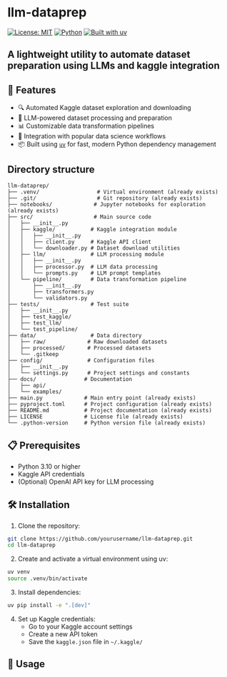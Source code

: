 # llm-dataprep


[![License: MIT](https://img.shields.io/badge/License-MIT-blue.svg)](LICENSE)
[![Python](https://img.shields.io/badge/Python-3.10+-blue.svg)](https://www.python.org/)
[![Built with uv](https://img.shields.io/badge/Built%20with-uv-%23f7df1e)](https://github.com/astral-sh/uv)

A lightweight utility to automate dataset preparation using LLMs and kaggle integration
---

## 🚀 Features
- 🔍 Automated Kaggle dataset exploration and downloading
- 🤖 LLM-powered dataset processing and preparation
- 📊 Customizable data transformation pipelines
- 🔄 Integration with popular data science workflows
- 📦 Built using [`uv`](https://github.com/astral-sh/uv) for fast, modern Python dependency management

## Directory structure

```
llm-dataprep/
├── .venv/                  # Virtual environment (already exists)
├── .git/                   # Git repository (already exists)
├── notebooks/             # Jupyter notebooks for exploration (already exists)
├── src/                   # Main source code
│   ├── __init__.py
│   ├── kaggle/           # Kaggle integration module
│   │   ├── __init__.py
│   │   ├── client.py     # Kaggle API client
│   │   └── downloader.py # Dataset download utilities
│   ├── llm/              # LLM processing module
│   │   ├── __init__.py
│   │   ├── processor.py  # LLM data processing
│   │   └── prompts.py    # LLM prompt templates
│   └── pipeline/         # Data transformation pipeline
│       ├── __init__.py
│       ├── transformers.py
│       └── validators.py
├── tests/                # Test suite
│   ├── __init__.py
│   ├── test_kaggle/
│   ├── test_llm/
│   └── test_pipeline/
├── data/                 # Data directory
│   ├── raw/             # Raw downloaded datasets
│   ├── processed/       # Processed datasets
│   └── .gitkeep
├── config/              # Configuration files
│   ├── __init__.py
│   └── settings.py      # Project settings and constants
├── docs/               # Documentation
│   ├── api/
│   └── examples/
├── main.py             # Main entry point (already exists)
├── pyproject.toml      # Project configuration (already exists)
├── README.md           # Project documentation (already exists)
├── LICENSE             # License file (already exists)
└── .python-version     # Python version file (already exists)
```






## 📋 Prerequisites

- Python 3.10 or higher
- Kaggle API credentials
- (Optional) OpenAI API key for LLM processing

## 🛠️ Installation

1. Clone the repository:
```bash
git clone https://github.com/yourusername/llm-dataprep.git
cd llm-dataprep
```

2. Create and activate a virtual environment using uv:
```bash
uv venv
source .venv/bin/activate
```

3. Install dependencies:
```bash
uv pip install -e ".[dev]"
```

4. Set up Kaggle credentials:
   - Go to your Kaggle account settings
   - Create a new API token
   - Save the `kaggle.json` file in `~/.kaggle/`

## 🎯 Usage
